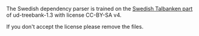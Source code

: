 The Swedish dependency parser is trained on the [Swedish Talbanken part](https://github.com/UniversalDependencies/UD_Swedish "Talbanken (Einarsson, 1976)") of ud-treebank-1.3 with license CC-BY-SA v4.

If you don't accept the license please remove the files.

